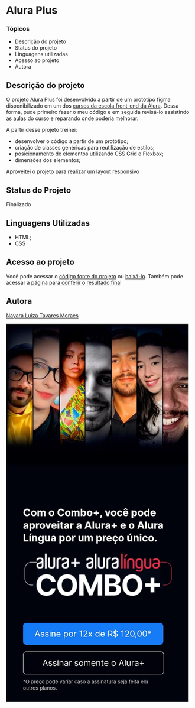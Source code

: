 # Alura Plus

### Tópicos

* Descrição do projeto
* Status do projeto
* Linguagens utilizadas 
* Acesso ao projeto
* Autora

## Descrição do projeto
O projeto Alura Plus foi desenvolvido a partir de um protótipo [figma](https://www.figma.com/file/tFDVyNuKhrT2G03k2dCstW/Alura-Plus---Layout?node-id=0%3A1) disponibilizado em um dos [cursos da escola front-end da Alura](https://www.alura.com.br/escola-front-end). 
Dessa forma, pude primeiro fazer o meu código e em seguida revisá-lo assistindo as aulas do curso e reparando onde poderia melhorar.

A partir desse projeto treinei: 
* desenvolver o código a partir de um protótipo;
* criação de classes genéricas para reutilização de estilos;
* posicionamento de elementos utilizando CSS Grid e Flexbox;
* dimensões dos elementos;

Aproveitei o projeto para realizar um layout responsivo 

## Status do Projeto
Finalizado

## Linguagens Utilizadas
* HTML;
* CSS

## Acesso ao projeto
Você pode acessar o [código fonte do projeto](https://github.com/nalutm/aluraplus) ou [baixá-lo](https://github.com/nalutm/aluraplus/archive/refs/heads/main.zip). Também pode acessar a [página para conferir o resultado final](https://aluraplus-nu-red.vercel.app/)

## Autora
[Nayara Luiza Tavares Moraes](https://github.com/nalutm)


![imagem](./assets/images/layout_phone.jpeg)
